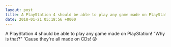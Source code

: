 ```yaml
---
layout: post
title: A PlayStation 4 should be able to play any game made on PlayStation! 
date: 2018-01-21 05:18:56 +0000
---
```


A PlayStation 4 should be able to play any game made on PlayStation! 
"Why is that?"
'Cause they're all made on CDs! 😡

